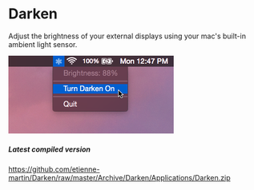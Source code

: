 # Darken
Adjust the brightness of your external displays using your mac's built-in ambient light sensor.

![alt tag](https://raw.githubusercontent.com/etienne-martin/Darken/master/screenshot.png)

##### Latest compiled version
https://github.com/etienne-martin/Darken/raw/master/Archive/Darken/Applications/Darken.zip
